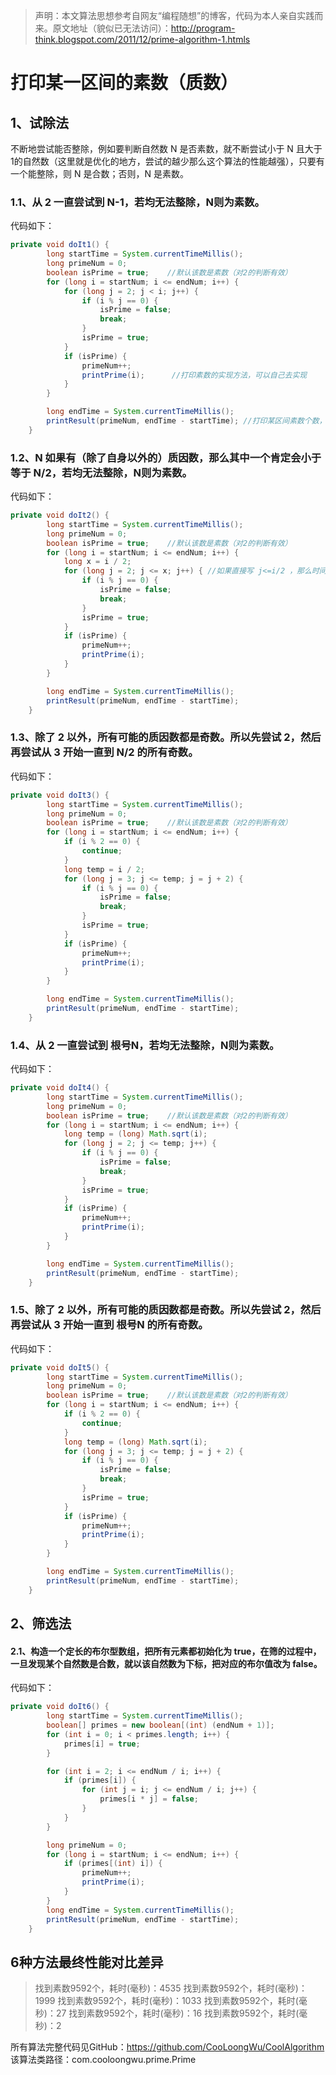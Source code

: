 > 声明：本文算法思想参考自网友“编程随想”的博客，代码为本人亲自实践而来。原文地址（貌似已无法访问）：http://program-think.blogspot.com/2011/12/prime-algorithm-1.htmls

# 打印某一区间的素数（质数）
## 1、试除法
  不断地尝试能否整除，例如要判断自然数 N 是否素数，就不断尝试小于 N 且大于1的自然数（这里就是优化的地方，尝试的越少那么这个算法的性能越强），只要有一个能整除，则 N 是合数；否则，N 是素数。
### 1.1、从 2 一直尝试到 N-1，若均无法整除，N则为素数。
代码如下：
```java
private void doIt1() {
        long startTime = System.currentTimeMillis();
        long primeNum = 0;
        boolean isPrime = true;    //默认该数是素数（对2的判断有效）
        for (long i = startNum; i <= endNum; i++) {
            for (long j = 2; j < i; j++) {
                if (i % j == 0) {
                    isPrime = false;
                    break;
                }
                isPrime = true;
            }
            if (isPrime) {
                primeNum++;
                printPrime(i);      //打印素数的实现方法，可以自己去实现
            }
        }

        long endTime = System.currentTimeMillis();
        printResult(primeNum, endTime - startTime); //打印某区间素数个数，以及所消耗的时间，可以自己去实现
    }
```
### 1.2、N 如果有（除了自身以外的）质因数，那么其中一个肯定会小于等于 N/2，若均无法整除，N则为素数。
代码如下：
```java
private void doIt2() {
        long startTime = System.currentTimeMillis();
        long primeNum = 0;
        boolean isPrime = true;    //默认该数是素数（对2的判断有效）
        for (long i = startNum; i <= endNum; i++) {
            long x = i / 2;
            for (long j = 2; j <= x; j++) { //如果直接写 j<=i/2 ，那么时间消耗会比第一种还大
                if (i % j == 0) {
                    isPrime = false;
                    break;
                }
                isPrime = true;
            }
            if (isPrime) {
                primeNum++;
                printPrime(i);
            }
        }

        long endTime = System.currentTimeMillis();
        printResult(primeNum, endTime - startTime);
    }
```

### 1.3、除了 2 以外，所有可能的质因数都是奇数。所以先尝试 2，然后再尝试从 3 开始一直到 N/2 的所有奇数。
代码如下：
```java
private void doIt3() {
        long startTime = System.currentTimeMillis();
        long primeNum = 0;
        boolean isPrime = true;    //默认该数是素数（对2的判断有效）
        for (long i = startNum; i <= endNum; i++) {
            if (i % 2 == 0) {
                continue;
            }
            long temp = i / 2;
            for (long j = 3; j <= temp; j = j + 2) {
                if (i % j == 0) {
                    isPrime = false;
                    break;
                }
                isPrime = true;
            }
            if (isPrime) {
                primeNum++;
                printPrime(i);
            }
        }

        long endTime = System.currentTimeMillis();
        printResult(primeNum, endTime - startTime);
    }
```

### 1.4、从 2 一直尝试到 根号N，若均无法整除，N则为素数。
代码如下：
```java
private void doIt4() {
        long startTime = System.currentTimeMillis();
        long primeNum = 0;
        boolean isPrime = true;    //默认该数是素数（对2的判断有效）
        for (long i = startNum; i <= endNum; i++) {
            long temp = (long) Math.sqrt(i);
            for (long j = 2; j <= temp; j++) {
                if (i % j == 0) {
                    isPrime = false;
                    break;
                }
                isPrime = true;
            }
            if (isPrime) {
                primeNum++;
                printPrime(i);
            }
        }

        long endTime = System.currentTimeMillis();
        printResult(primeNum, endTime - startTime);
    }
```
### 1.5、除了 2 以外，所有可能的质因数都是奇数。所以先尝试 2，然后再尝试从 3 开始一直到 根号N 的所有奇数。
代码如下：
```java
private void doIt5() {
        long startTime = System.currentTimeMillis();
        long primeNum = 0;
        boolean isPrime = true;    //默认该数是素数（对2的判断有效）
        for (long i = startNum; i <= endNum; i++) {
            if (i % 2 == 0) {
                continue;
            }
            long temp = (long) Math.sqrt(i);
            for (long j = 3; j <= temp; j = j + 2) {
                if (i % j == 0) {
                    isPrime = false;
                    break;
                }
                isPrime = true;
            }
            if (isPrime) {
                primeNum++;
                printPrime(i);
            }
        }

        long endTime = System.currentTimeMillis();
        printResult(primeNum, endTime - startTime);
    }
```

## 2、筛选法
#### 2.1、构造一个定长的布尔型数组，把所有元素都初始化为 true，在筛的过程中，一旦发现某个自然数是合数，就以该自然数为下标，把对应的布尔值改为 false。
代码如下：
```java
private void doIt6() {
        long startTime = System.currentTimeMillis();
        boolean[] primes = new boolean[(int) (endNum + 1)];
        for (int i = 0; i < primes.length; i++) {
            primes[i] = true;
        }

        for (int i = 2; i <= endNum / i; i++) {
            if (primes[i]) {
                for (int j = i; j <= endNum / i; j++) {
                    primes[i * j] = false;
                }
            }
        }

        long primeNum = 0;
        for (long i = startNum; i <= endNum; i++) {
            if (primes[(int) i]) {
                primeNum++;
                printPrime(i);
            }
        }
        long endTime = System.currentTimeMillis();
        printResult(primeNum, endTime - startTime);
    }
```

## 6种方法最终性能对比差异

> 找到素数9592个，耗时(毫秒)：4535
> 找到素数9592个，耗时(毫秒)：1999
> 找到素数9592个，耗时(毫秒)：1033
> 找到素数9592个，耗时(毫秒)：27
> 找到素数9592个，耗时(毫秒)：16
> 找到素数9592个，耗时(毫秒)：2

所有算法完整代码见GitHub：https://github.com/CooLoongWu/CoolAlgorithm
该算法类路径：com.cooloongwu.prime.Prime

